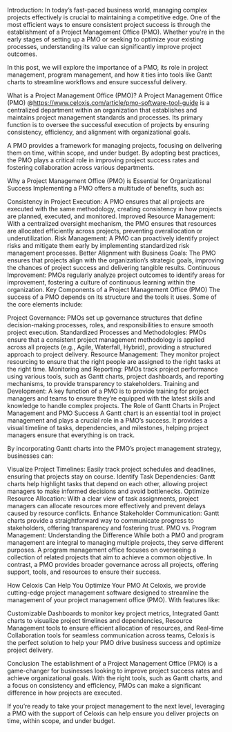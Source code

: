 Introduction:
In today’s fast-paced business world, managing complex projects effectively is crucial to maintaining a competitive edge. One of the most efficient ways to ensure consistent project success is through the establishment of a Project Management Office (PMO). Whether you're in the early stages of setting up a PMO or seeking to optimize your existing processes, understanding its value can significantly improve project outcomes.

In this post, we will explore the importance of a PMO, its role in project management, program management, and how it ties into tools like Gantt charts to streamline workflows and ensure successful delivery.

What is a Project Management Office (PMO)?
A Project Management Office (PMO) @https://www.celoxis.com/article/pmo-software-tool-guide is a centralized department within an organization that establishes and maintains project management standards and processes. Its primary function is to oversee the successful execution of projects by ensuring consistency, efficiency, and alignment with organizational goals.

A PMO provides a framework for managing projects, focusing on delivering them on time, within scope, and under budget. By adopting best practices, the PMO plays a critical role in improving project success rates and fostering collaboration across various departments.

Why a Project Management Office (PMO) is Essential for Organizational Success
Implementing a PMO offers a multitude of benefits, such as:

Consistency in Project Execution: A PMO ensures that all projects are executed with the same methodology, creating consistency in how projects are planned, executed, and monitored.
Improved Resource Management: With a centralized oversight mechanism, the PMO ensures that resources are allocated efficiently across projects, preventing overallocation or underutilization.
Risk Management: A PMO can proactively identify project risks and mitigate them early by implementing standardized risk management processes.
Better Alignment with Business Goals: The PMO ensures that projects align with the organization’s strategic goals, improving the chances of project success and delivering tangible results.
Continuous Improvement: PMOs regularly analyze project outcomes to identify areas for improvement, fostering a culture of continuous learning within the organization.
Key Components of a Project Management Office (PMO)
The success of a PMO depends on its structure and the tools it uses. Some of the core elements include:

Project Governance: PMOs set up governance structures that define decision-making processes, roles, and responsibilities to ensure smooth project execution.
Standardized Processes and Methodologies: PMOs ensure that a consistent project management methodology is applied across all projects (e.g., Agile, Waterfall, Hybrid), providing a structured approach to project delivery.
Resource Management: They monitor project resourcing to ensure that the right people are assigned to the right tasks at the right time.
Monitoring and Reporting: PMOs track project performance using various tools, such as Gantt charts, project dashboards, and reporting mechanisms, to provide transparency to stakeholders.
Training and Development: A key function of a PMO is to provide training for project managers and teams to ensure they’re equipped with the latest skills and knowledge to handle complex projects.
The Role of Gantt Charts in Project Management and PMO Success
A Gantt chart is an essential tool in project management and plays a crucial role in a PMO’s success. It provides a visual timeline of tasks, dependencies, and milestones, helping project managers ensure that everything is on track.

By incorporating Gantt charts into the PMO’s project management strategy, businesses can:

Visualize Project Timelines: Easily track project schedules and deadlines, ensuring that projects stay on course.
Identify Task Dependencies: Gantt charts help highlight tasks that depend on each other, allowing project managers to make informed decisions and avoid bottlenecks.
Optimize Resource Allocation: With a clear view of task assignments, project managers can allocate resources more effectively and prevent delays caused by resource conflicts.
Enhance Stakeholder Communication: Gantt charts provide a straightforward way to communicate progress to stakeholders, offering transparency and fostering trust.
PMO vs. Program Management: Understanding the Difference
While both a PMO and program management are integral to managing multiple projects, they serve different purposes. A program management office focuses on overseeing a collection of related projects that aim to achieve a common objective. In contrast, a PMO provides broader governance across all projects, offering support, tools, and resources to ensure their success.

How Celoxis Can Help You Optimize Your PMO
At Celoxis, we provide cutting-edge project management software designed to streamline the management of your project management office (PMO). With features like:

Customizable Dashboards to monitor key project metrics,
Integrated Gantt charts to visualize project timelines and dependencies,
Resource Management tools to ensure efficient allocation of resources, and
Real-time Collaboration tools for seamless communication across teams,
Celoxis is the perfect solution to help your PMO drive business success and optimize project delivery.

Conclusion
The establishment of a Project Management Office (PMO) is a game-changer for businesses looking to improve project success rates and achieve organizational goals. With the right tools, such as Gantt charts, and a focus on consistency and efficiency, PMOs can make a significant difference in how projects are executed.

If you’re ready to take your project management to the next level, leveraging a PMO with the support of Celoxis can help ensure you deliver projects on time, within scope, and under budget.
